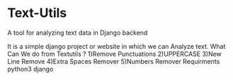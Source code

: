 # Text-Utils
A tool for analyzing text data in Django backend

It is a simple django project or website in which we can Analyze text.
What Can We do from Textutils ?
1)Remove Punctuations
2)UPPERCASE
3)New Line Remove
4)Extra Spaces Remover
5)Numbers Remover
Requirments
python3
django
